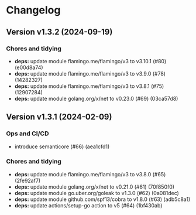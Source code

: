 # Changelog

## Version v1.3.2 (2024-09-19)

### Chores and tidying

- **deps:** update module flamingo.me/flamingo/v3 to v3.10.1 (#80) (e00d8a74)
- **deps:** update module flamingo.me/flamingo/v3 to v3.9.0 (#78) (14282327)
- **deps:** update module flamingo.me/flamingo/v3 to v3.8.1 (#75) (12907284)
- **deps:** update module golang.org/x/net to v0.23.0 (#69) (03ca57d8)

## Version v1.3.1 (2024-02-09)

### Ops and CI/CD

- introduce semanticore (#66) (aea1cfd1)

### Chores and tidying

- **deps:** update module flamingo.me/flamingo/v3 to v3.8.0 (#65) (2fe92af7)
- **deps:** update module golang.org/x/net to v0.21.0 (#61) (70f850f0)
- **deps:** update module go.uber.org/goleak to v1.3.0 (#62) (0a081dec)
- **deps:** update module github.com/spf13/cobra to v1.8.0 (#63) (adb5c8a1)
- **deps:** update actions/setup-go action to v5 (#64) (1bf430ab)

